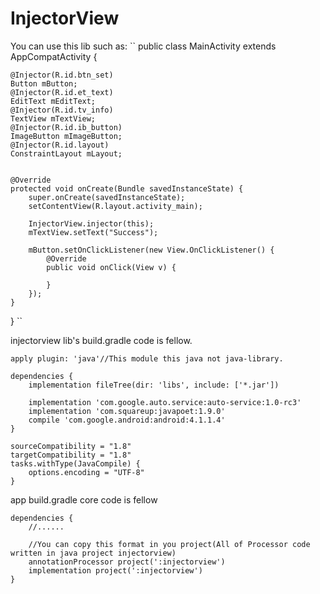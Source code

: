 # InjectorView
You can use this lib such as:
``
public class MainActivity extends AppCompatActivity {

    @Injector(R.id.btn_set)
    Button mButton;
    @Injector(R.id.et_text)
    EditText mEditText;
    @Injector(R.id.tv_info)
    TextView mTextView;
    @Injector(R.id.ib_button)
    ImageButton mImageButton;
    @Injector(R.id.layout)
    ConstraintLayout mLayout;


    @Override
    protected void onCreate(Bundle savedInstanceState) {
        super.onCreate(savedInstanceState);
        setContentView(R.layout.activity_main);

        InjectorView.injector(this);
        mTextView.setText("Success");

        mButton.setOnClickListener(new View.OnClickListener() {
            @Override
            public void onClick(View v) {

            }
        });
    }

}
``







injectorview lib's build.gradle code is fellow.
```
apply plugin: 'java'//This module this java not java-library.

dependencies {
    implementation fileTree(dir: 'libs', include: ['*.jar'])

    implementation 'com.google.auto.service:auto-service:1.0-rc3'
    implementation 'com.squareup:javapoet:1.9.0'
    compile 'com.google.android:android:4.1.1.4'
}

sourceCompatibility = "1.8"
targetCompatibility = "1.8"
tasks.withType(JavaCompile) {
    options.encoding = "UTF-8"
}

```

app build.gradle core code is fellow
```
dependencies {
    //......

    //You can copy this format in you project(All of Processor code written in java project injectorview)
    annotationProcessor project(':injectorview')
    implementation project(':injectorview')
}
```
